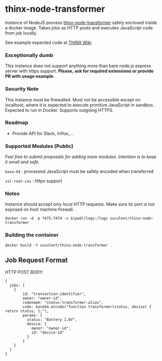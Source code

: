 # thinx-node-transformer

Instance of NodeJS process [thinx-node-transformer](https://github.com/suculent/thinx-node-tranformer) safely enclosed inside a docker image. Takes jobs as HTTP posts and executes JavaScript code from job locally.

See example expected code at [THiNX Wiki](https://suculent/thinx-device-api)

### Exceptionally dumb

This instance does not support anything more than bare node.js express server with https support. **Please, ask for required extensions or provide PR with usage example.**

### Security Note

This instance must be firewalled. Must not be accessible except on localhost, where it is expected to execute primitive JavaScript in sandbox. Expected to run in Docker. Supports outgoing HTTPS.

### Roadmap

* Provide API for Slack, Influx,...

### Supported Modules (Public)

_Feel free to submit proposals for adding more modules. Intention is to keep it small and safe._

`base-64` : processed JavaScript must be safely encoded when transferred

`ssl-root-cas` : https support


### Notes

Instance should accept only local HTTP requests. Make sure its port is not exposed on host machine firewall.

`docker run -d -p 7475:7474 -v $(pwd)/logs:/logs suculent/thinx-node-transformer`

### Building the container

`docker build -t suculent/thinx-node-transformer .`


## Job Request Format

HTTP POST BODY:

```
{
  jobs: [
    {
        id: "transaction-identifier",
        owner: "owner-id",
        codename: "status-transformer-alias",
        code: base64.encode("function transformer(status, device) { return status; };"),
        params: {
          status: "Battery 1.0V",
          device: {
            owner: "owner-id",
            id: "device-id"
          }
        }
    }
  ]
}
```
